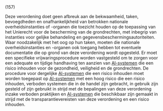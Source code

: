 (157)

Deze verordening doet geen afbreuk aan de bekwaamheid, taken, bevoegdheden en onafhankelijkheid van betrokken nationale overheidsinstanties of -organen die toezicht houden op de toepassing van het Unierecht voor de bescherming van de grondrechten, met inbegrip van instanties voor gelijke behandeling en gegevensbeschermingsautoriteiten. Waar noodzakelijk met het oog op hun taken, moeten die nationale overheidsinstanties en -organen ook toegang hebben tot eventuele documentatie die op grond van deze verordening wordt opgesteld. Er moet een specifieke vrijwaringsprocedure worden vastgesteld om te zorgen voor een adequate en tijdige handhaving ten aanzien van [AI-systemen](a3.md#^ai-systeem) die een risico inhouden voor de gezondheid, veiligheid en de grondrechten. De procedure voor dergelijke [AI-systemen](a3.md#^ai-systeem) die een risico inhouden moet worden toegepast op [AI-systemen](a3.md#^ai-systeem) met een hoog risico die een risico inhouden, verboden systemen die in de handel zijn gebracht, in gebruik zijn gesteld of zijn gebruikt in strijd met de bepalingen van deze verordening inzake verboden praktijken en [AI-systemen](a3.md#^ai-systeem) die beschikbaar zijn gemaakt in strijd met de transparantievereisten van deze verordening en een risico inhouden.
